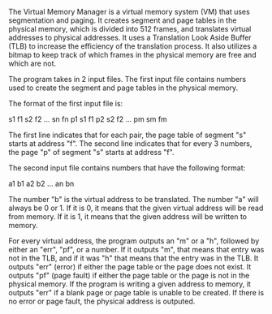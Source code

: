 The Virtual Memory Manager is a virtual memory system (VM) that uses segmentation and paging.
It creates segment and page tables in the physical memory, which is divided into 512 frames, 
and translates virtual addresses to physical addresses. It uses a Translation Look Aside Buffer 
(TLB) to increase the efficiency of the translation process. It also utilizes a bitmap to keep track
of which frames in the physical memory are free and which are not.

The program takes in 2 input files. The first input file contains numbers used to create the segment 
and page tables in the physical memory. 

The format of the first input file is:

s1 f1 s2 f2 ... sn fn
p1 s1 f1 p2 s2 f2 ... pm sm fm

The first line indicates that for each pair, the page table of segment "s" starts at address "f".
The second line indicates that for every 3 numbers, the page "p" of segment "s" starts at address "f".

The second input file contains numbers that have the following format:

a1 b1 a2 b2 ... an bn

The number "b" is the virtual address to be translated. The number "a" will always be 0 or 1. If it 
is 0, it means that the given virtual address will be read from memory. If it is 1, it means that 
the given address will be written to memory.

For every virtual address, the program outputs an "m" or a "h", followed by either an "err", "pf",
or a number. If it outputs "m", that means that entry was not in the TLB, and if it was "h" that 
means that the entry was in the TLB. It outputs "err" (error) if either the page table or the page
does not exist. It outputs "pf" (page fault) if either the page table or the page is not in the physical 
memory. If the program is writing a given address to memory, it outputs "err" if a blank page or 
page table is unable to be created. If there is no error or page fault, the physical address is outputed.



